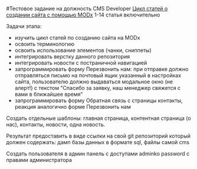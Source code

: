 #Тестовое задание на должность CMS Developer
[Цикл статей о создании сайта с помощью MODx](http://efimov.ws/main/develop/modx/instrukcziya-po-sozdaniyu-sajta-urok1.html) 1-14 статья включительно

Задачи этапа: 
- изучить цикл статей по созданию сайта на MODx
- освоить терминологию
- освоить использование элементов (чанки, сниппеты)
- интегрировать верстку данного репозитория
- интегрировать новости с постраничной навигацией
- запрограммировать форму Перезвонить нам: при отправке должно отправляться письмо на почтовый ящик указанный в настройках сайта, пользователю должно выдаваться модальное окно (не алерт!) с текстом "Спасибо за заявку, наш менеджер свяжется с вами в ближайшее время"
- запрограммировать форму Обратная связь с страницы контакты, реакция аналогично форме Перезвонить нам

Создать отдельные шаблоны: главная страница, контентная страница (о нас), контакты, новости, одна новость.

Результат предоставить в виде ссылки на свой git репозиторий который должен содержать: дамп базы данных в формате sql, файлы самой cms

Создать пользователя в админ панель с доступами adminko password с правами администратора
